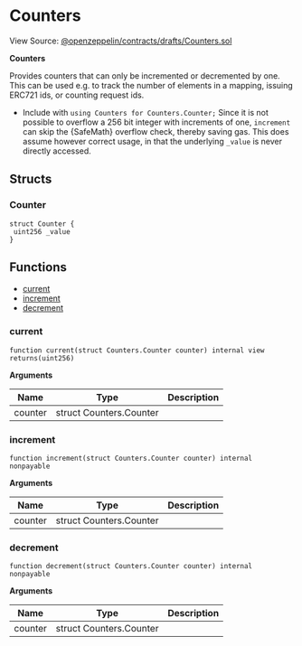 # Counters

View Source: [@openzeppelin/contracts/drafts/Counters.sol](https://github.com/Dapp-Wizards/Avastars-Contracts/blob/master/@openzeppelin/contracts/drafts/Counters.sol)

**Counters**

Provides counters that can only be incremented or decremented by one. This can be used e.g. to track the number
of elements in a mapping, issuing ERC721 ids, or counting request ids.
 * Include with `using Counters for Counters.Counter;`
Since it is not possible to overflow a 256 bit integer with increments of one, `increment` can skip the {SafeMath}
overflow check, thereby saving gas. This does assume however correct usage, in that the underlying `_value` is never
directly accessed.

## Structs
### Counter

```solidity
struct Counter {
 uint256 _value
}
```

## **Functions**

- [current](#current)
- [increment](#increment)
- [decrement](#decrement)

### current

```solidity
function current(struct Counters.Counter counter) internal view
returns(uint256)
```

**Arguments**

| Name        | Type           | Description  |
| ------------- |------------- | -----|
| counter | struct Counters.Counter |  | 

### increment

```solidity
function increment(struct Counters.Counter counter) internal nonpayable
```

**Arguments**

| Name        | Type           | Description  |
| ------------- |------------- | -----|
| counter | struct Counters.Counter |  | 

### decrement

```solidity
function decrement(struct Counters.Counter counter) internal nonpayable
```

**Arguments**

| Name        | Type           | Description  |
| ------------- |------------- | -----|
| counter | struct Counters.Counter |  | 

